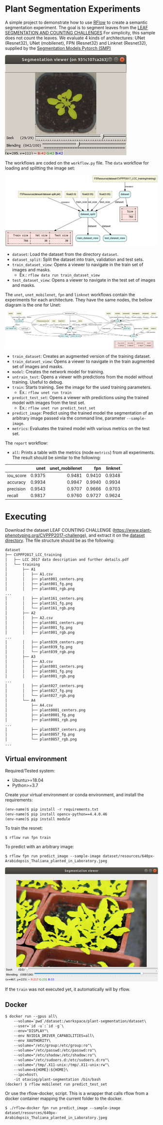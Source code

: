 # Plant Segmentation Experiments

A simple project to demonstrate how to use [RFlow](https://github.com/otaviog/rflow) to create a semantic segmentation experiment. 
The goal is to segment leaves from the [LEAF SEGMENTATION AND COUNTING CHALLENGES](https://www.plant-phenotyping.org/CVPPP2017-challenge)
For simplicity, this sample does not count the leaves.
We evaluate 4 kinds of architectures: UNet (Resnet32), UNet (mobilenet), FPN (Resnet32) and Linknet (Resnet32), supplied by the [Segmentation Models Pytorch (SMP)](https://github.com/qubvel/segmentation_models.pytorch)

![](./sample-predict.jpg)

The workflows are coded on the `workflow.py` file. The `data` workflow for loading and splitting the image set:

![](./data.gv.png)

* `dataset`: Load the dataset from the directory `dataset`.
* `dataset_split`: Split the dataset into train, validation and test sets.
* `train_dataset_view`: Opens a viewer to navigate in the train set of images and masks.
  - Ex.: `rflow data run train_dataset_view`
* `test_dataset_view`: Opens a viewer to navigate in the test set of images and masks.

The `unet`, `unet_mobilenet`, `fpn` and `linknet` workflows contain the experiments for each architecture. They have the same nodes, the bellow diagram is the one for Unet:

![Unet graph](./unet.gv.png)

* `train_dataset`: Creates an augmented version of the training dataset.
* `train_dataset_view`: Opens a viewer to navigate in the train augmented set of images and masks.
* `model`: Creates the network model for training.
* `untrain_test`: Opens a viewer with predictions from the model without training. Useful to debug.
* `train`: Starts training. See the image for the used training parameters.
  - Ex.: `rflow unet run train`
* `predict_test_set`: Opens a viewer with predictions using the trained model with images from the test set.
  - Ex.: `rflow unet run predict_test_set`
* `predict_image`: Predict using the trained model the segmentation of an arbitrary image passed via the command line, parameter `--sample-image`.
* `metrics`: Evaluates the trained model with various metrics on the test set.

The `report` workflow:
* `all`: Prints a table with the metrics (node `metrics`) from all experiments. The result should be similar to the following:

|         | unet |unet_mobilenet| fpn  |linknet|
|---------|-----:|-------------:|-----:|------:|
|iou_score|0.9375|        0.9481|0.9410| 0.9348|
|accuracy |0.9934|        0.9947|0.9940| 0.9934|
|precision|0.9543|        0.9707|0.9666| 0.9703|
|recall   |0.9817|        0.9760|0.9727| 0.9624|


# Executing

Download the dataset LEAF COUNTING CHALLENGE (https://www.plant-phenotyping.org/CVPPP2017-challenge), and extract it on the [dataset directory](dataset/). 
The file structure should be as the following:

```shell
dataset
├── CVPPP2017_LCC_training
│   ├── LCC 2017 data description and further details.pdf
│   └── training
│       ├── A1
│       │   ├── A1.csv
│       │   ├── plant001_centers.png
│       │   ├── plant001_fg.png
│       │   ├── plant001_rgb.png
...
│       │   ├── plant161_centers.png
│       │   ├── plant161_fg.png
│       │   └── plant161_rgb.png
│       ├── A2
│       │   ├── A2.csv
│       │   ├── plant001_centers.png
│       │   ├── plant001_fg.png
│       │   ├── plant001_rgb.png
...
│       │   ├── plant039_centers.png
│       │   ├── plant039_fg.png
│       │   └── plant039_rgb.png
│       ├── A3
│       │   ├── A3.csv
│       │   ├── plant001_centers.png
│       │   ├── plant001_fg.png
│       │   ├── plant001_rgb.png
...
│       │   ├── plant027_centers.png
│       │   ├── plant027_fg.png
│       │   └── plant027_rgb.png
│       └── A4
│           ├── A4.csv
│           ├── plant0001_centers.png
│           ├── plant0001_fg.png
│           ├── plant0001_rgb.png
...
│           ├── plant0857_centers.png
│           ├── plant0857_fg.png
│           └── plant0857_rgb.png
...
```

## Virtual environment

Required/Tested system:

* Ubuntu>=18.04
* Python>=3.7

Create your virtual environment or conda environment, and install the requirements:

```shell
(env-name)$ pip install -r requirements.txt
(env-name)$ pip install opencv-python==4.4.0.46
(env-name)$ pip install module
```

To train the resnet:

```shell
$ rflow run fpn train
```

To predict with an arbitrary image:

```shell
$ rflow fpn run predict_image --sample-image dataset/resources/640px-Arabidopsis_Thaliana_planted_in_Laboratory.jpeg
```

![](fpn-prediction.png)

If the `train` was not executed yet, it automatically will by rflow.

## Docker

```shell
$ docker run --gpus all\
    --volume=`pwd`/dataset:/workspace/plant-segmentation/dataset\
    --user=`id -u`:`id -g`\
    --env="DISPLAY"\
    --env NVIDIA_DRIVER_CAPABILITIES=all\
    --env XAUTHORITY\
    --volume="/etc/group:/etc/group:ro"\
    --volume="/etc/passwd:/etc/passwd:ro"\
    --volume="/etc/shadow:/etc/shadow:ro"\
    --volume="/etc/sudoers.d:/etc/sudoers.d:ro"\
    --volume="/tmp/.X11-unix:/tmp/.X11-unix:rw"\
    --volume=${HOME}:${HOME}\
    --ipc=host\
    -it otaviog/plant-segmentation /bin/bash	
(docker) $ rflow mobilenet run predict_test_set
```

Or use the rflow-docker, script. This is a wrapper that calls rflow from a docker container mapping the current folder to the docker.


```shell
$ ./rflow-docker fpn run predict_image --sample-image dataset/resources/640px-Arabidopsis_Thaliana_planted_in_Laboratory.jpeg
```
